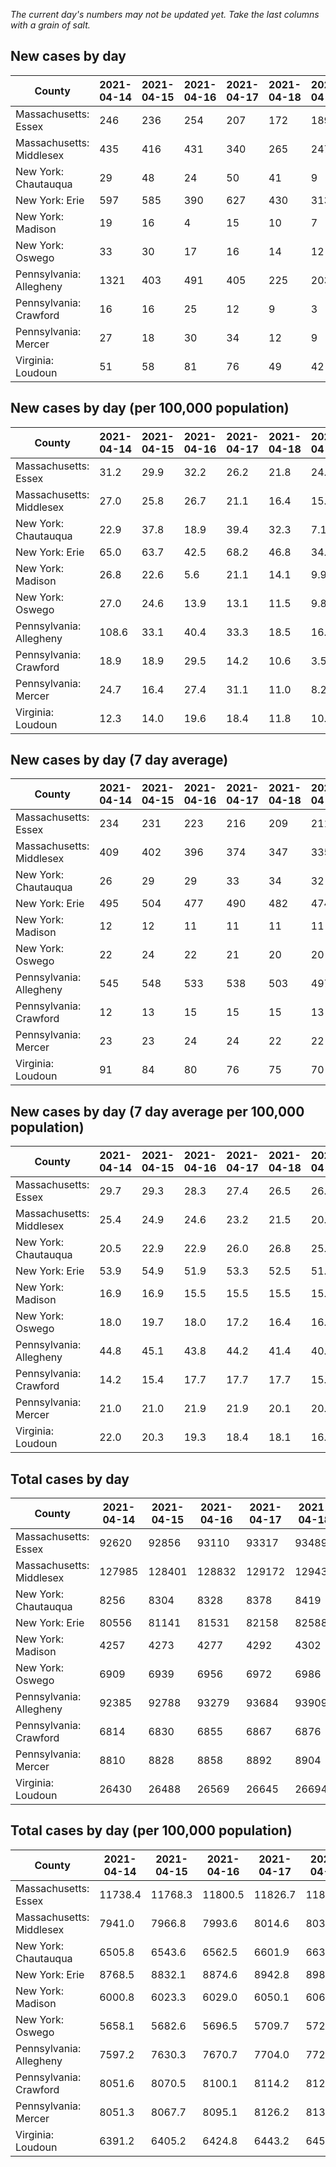 _The current day's numbers may not be updated yet. Take the last columns with a grain of salt._
## New cases by day

| County | 2021-04-14 | 2021-04-15 | 2021-04-16 | 2021-04-17 | 2021-04-18 | 2021-04-19 | 2021-04-20 |
| --- | --- | --- | --- | --- | --- | --- | --- |
| Massachusetts: Essex | 246 | 236 | 254 | 207 | 172 | 189 |  |
| Massachusetts: Middlesex | 435 | 416 | 431 | 340 | 265 | 247 |  |
| New York: Chautauqua | 29 | 48 | 24 | 50 | 41 | 9 |  |
| New York: Erie | 597 | 585 | 390 | 627 | 430 | 313 |  |
| New York: Madison | 19 | 16 | 4 | 15 | 10 | 7 |  |
| New York: Oswego | 33 | 30 | 17 | 16 | 14 | 12 |  |
| Pennsylvania: Allegheny | 1321 | 403 | 491 | 405 | 225 | 203 |  |
| Pennsylvania: Crawford | 16 | 16 | 25 | 12 | 9 | 3 |  |
| Pennsylvania: Mercer | 27 | 18 | 30 | 34 | 12 | 9 |  |
| Virginia: Loudoun | 51 | 58 | 81 | 76 | 49 | 42 |  |

## New cases by day (per 100,000 population)

| County | 2021-04-14 | 2021-04-15 | 2021-04-16 | 2021-04-17 | 2021-04-18 | 2021-04-19 | 2021-04-20 |
| --- | --- | --- | --- | --- | --- | --- | --- |
| Massachusetts: Essex | 31.2 | 29.9 | 32.2 | 26.2 | 21.8 | 24.0 |  |
| Massachusetts: Middlesex | 27.0 | 25.8 | 26.7 | 21.1 | 16.4 | 15.3 |  |
| New York: Chautauqua | 22.9 | 37.8 | 18.9 | 39.4 | 32.3 | 7.1 |  |
| New York: Erie | 65.0 | 63.7 | 42.5 | 68.2 | 46.8 | 34.1 |  |
| New York: Madison | 26.8 | 22.6 | 5.6 | 21.1 | 14.1 | 9.9 |  |
| New York: Oswego | 27.0 | 24.6 | 13.9 | 13.1 | 11.5 | 9.8 |  |
| Pennsylvania: Allegheny | 108.6 | 33.1 | 40.4 | 33.3 | 18.5 | 16.7 |  |
| Pennsylvania: Crawford | 18.9 | 18.9 | 29.5 | 14.2 | 10.6 | 3.5 |  |
| Pennsylvania: Mercer | 24.7 | 16.4 | 27.4 | 31.1 | 11.0 | 8.2 |  |
| Virginia: Loudoun | 12.3 | 14.0 | 19.6 | 18.4 | 11.8 | 10.2 |  |

## New cases by day (7 day average)

| County | 2021-04-14 | 2021-04-15 | 2021-04-16 | 2021-04-17 | 2021-04-18 | 2021-04-19 | 2021-04-20 |
| --- | --- | --- | --- | --- | --- | --- | --- |
| Massachusetts: Essex | 234 | 231 | 223 | 216 | 209 | 211 |  |
| Massachusetts: Middlesex | 409 | 402 | 396 | 374 | 347 | 335 |  |
| New York: Chautauqua | 26 | 29 | 29 | 33 | 34 | 32 |  |
| New York: Erie | 495 | 504 | 477 | 490 | 482 | 474 |  |
| New York: Madison | 12 | 12 | 11 | 11 | 11 | 11 |  |
| New York: Oswego | 22 | 24 | 22 | 21 | 20 | 20 |  |
| Pennsylvania: Allegheny | 545 | 548 | 533 | 538 | 503 | 497 |  |
| Pennsylvania: Crawford | 12 | 13 | 15 | 15 | 15 | 13 |  |
| Pennsylvania: Mercer | 23 | 23 | 24 | 24 | 22 | 22 |  |
| Virginia: Loudoun | 91 | 84 | 80 | 76 | 75 | 70 |  |

## New cases by day (7 day average per 100,000 population)

| County | 2021-04-14 | 2021-04-15 | 2021-04-16 | 2021-04-17 | 2021-04-18 | 2021-04-19 | 2021-04-20 |
| --- | --- | --- | --- | --- | --- | --- | --- |
| Massachusetts: Essex | 29.7 | 29.3 | 28.3 | 27.4 | 26.5 | 26.7 |  |
| Massachusetts: Middlesex | 25.4 | 24.9 | 24.6 | 23.2 | 21.5 | 20.8 |  |
| New York: Chautauqua | 20.5 | 22.9 | 22.9 | 26.0 | 26.8 | 25.2 |  |
| New York: Erie | 53.9 | 54.9 | 51.9 | 53.3 | 52.5 | 51.6 |  |
| New York: Madison | 16.9 | 16.9 | 15.5 | 15.5 | 15.5 | 15.5 |  |
| New York: Oswego | 18.0 | 19.7 | 18.0 | 17.2 | 16.4 | 16.4 |  |
| Pennsylvania: Allegheny | 44.8 | 45.1 | 43.8 | 44.2 | 41.4 | 40.9 |  |
| Pennsylvania: Crawford | 14.2 | 15.4 | 17.7 | 17.7 | 17.7 | 15.4 |  |
| Pennsylvania: Mercer | 21.0 | 21.0 | 21.9 | 21.9 | 20.1 | 20.1 |  |
| Virginia: Loudoun | 22.0 | 20.3 | 19.3 | 18.4 | 18.1 | 16.9 |  |

## Total cases by day

| County | 2021-04-14 | 2021-04-15 | 2021-04-16 | 2021-04-17 | 2021-04-18 | 2021-04-19 | 2021-04-20 |
| --- | --- | --- | --- | --- | --- | --- | --- |
| Massachusetts: Essex | 92620 | 92856 | 93110 | 93317 | 93489 | 93678 |  |
| Massachusetts: Middlesex | 127985 | 128401 | 128832 | 129172 | 129437 | 129684 |  |
| New York: Chautauqua | 8256 | 8304 | 8328 | 8378 | 8419 | 8428 |  |
| New York: Erie | 80556 | 81141 | 81531 | 82158 | 82588 | 82901 |  |
| New York: Madison | 4257 | 4273 | 4277 | 4292 | 4302 | 4309 |  |
| New York: Oswego | 6909 | 6939 | 6956 | 6972 | 6986 | 6998 |  |
| Pennsylvania: Allegheny | 92385 | 92788 | 93279 | 93684 | 93909 | 94112 |  |
| Pennsylvania: Crawford | 6814 | 6830 | 6855 | 6867 | 6876 | 6879 |  |
| Pennsylvania: Mercer | 8810 | 8828 | 8858 | 8892 | 8904 | 8913 |  |
| Virginia: Loudoun | 26430 | 26488 | 26569 | 26645 | 26694 | 26736 |  |

## Total cases by day (per 100,000 population)

| County | 2021-04-14 | 2021-04-15 | 2021-04-16 | 2021-04-17 | 2021-04-18 | 2021-04-19 | 2021-04-20 |
| --- | --- | --- | --- | --- | --- | --- | --- |
| Massachusetts: Essex | 11738.4 | 11768.3 | 11800.5 | 11826.7 | 11848.5 | 11872.5 |  |
| Massachusetts: Middlesex | 7941.0 | 7966.8 | 7993.6 | 8014.6 | 8031.1 | 8046.4 |  |
| New York: Chautauqua | 6505.8 | 6543.6 | 6562.5 | 6601.9 | 6634.2 | 6641.3 |  |
| New York: Erie | 8768.5 | 8832.1 | 8874.6 | 8942.8 | 8989.6 | 9023.7 |  |
| New York: Madison | 6000.8 | 6023.3 | 6029.0 | 6050.1 | 6064.2 | 6074.1 |  |
| New York: Oswego | 5658.1 | 5682.6 | 5696.5 | 5709.7 | 5721.1 | 5730.9 |  |
| Pennsylvania: Allegheny | 7597.2 | 7630.3 | 7670.7 | 7704.0 | 7722.5 | 7739.2 |  |
| Pennsylvania: Crawford | 8051.6 | 8070.5 | 8100.1 | 8114.2 | 8124.9 | 8128.4 |  |
| Pennsylvania: Mercer | 8051.3 | 8067.7 | 8095.1 | 8126.2 | 8137.2 | 8145.4 |  |
| Virginia: Loudoun | 6391.2 | 6405.2 | 6424.8 | 6443.2 | 6455.0 | 6465.2 |  |
